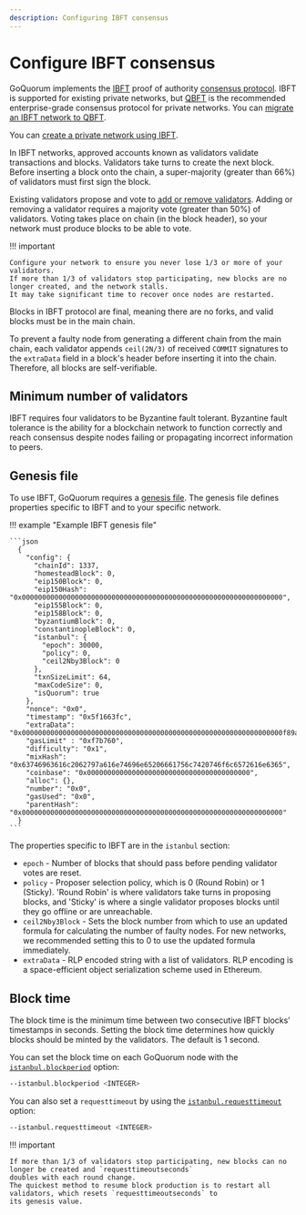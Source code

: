 ```yaml
---
description: Configuring IBFT consensus
---
```


# Configure IBFT consensus

GoQuorum implements the [IBFT](https://medium.com/getamis/istanbul-bft-ibft-c2758b7fe6ff) proof of authority
[consensus protocol](../../../concepts/consensus/index.md).
IBFT is supported for existing private networks, but [QBFT](qbft.md) is the recommended enterprise-grade
consensus protocol for private networks.
You can [migrate an IBFT network to QBFT](qbft.md#migrate-from-ibft-to-qbft).

You can [create a private network using IBFT](../../../tutorials/private-network/create-ibft-network.md).

In IBFT networks, approved accounts known as validators validate transactions and blocks.
Validators take turns to create the next block.
Before inserting a block onto the chain, a super-majority (greater than 66%) of validators must first sign the block.

Existing validators propose and vote to [add or remove validators](../../../tutorials/private-network/adding-removing-ibft-validators.md).
Adding or removing a validator requires a majority vote (greater than 50%) of validators. Voting takes place on chain (in the block header), so your network must produce blocks to be able to vote.

!!! important

    Configure your network to ensure you never lose 1/3 or more of your validators.
    If more than 1/3 of validators stop participating, new blocks are no longer created, and the network stalls.
    It may take significant time to recover once nodes are restarted.

Blocks in IBFT protocol are final, meaning there are no forks, and valid blocks must be in the main chain.

To prevent a faulty node from generating a different chain from the main chain, each validator appends `ceil(2N/3)` of
received `COMMIT` signatures to the `extraData` field in a block's header before inserting it into the chain.
Therefore, all blocks are self-verifiable.

## Minimum number of validators

IBFT requires four validators to be Byzantine fault tolerant.
Byzantine fault tolerance is the ability for a blockchain network to function correctly and reach consensus despite nodes
failing or propagating incorrect information to peers.

## Genesis file

To use IBFT, GoQuorum requires a [genesis file](../genesis-file/genesis-options.md).
The genesis file defines properties specific to IBFT and to your specific network.

!!! example "Example IBFT genesis file"

    ```json
      {
        "config": {
          "chainId": 1337,
          "homesteadBlock": 0,
          "eip150Block": 0,
          "eip150Hash": "0x0000000000000000000000000000000000000000000000000000000000000000",
          "eip155Block": 0,
          "eip158Block": 0,
          "byzantiumBlock": 0,
          "constantinopleBlock": 0,
          "istanbul": {
            "epoch": 30000,
            "policy": 0,
            "ceil2Nby3Block": 0
          },
          "txnSizeLimit": 64,
          "maxCodeSize": 0,
          "isQuorum": true
        },
        "nonce": "0x0",
        "timestamp": "0x5f1663fc",
        "extraData": "0x0000000000000000000000000000000000000000000000000000000000000000f89af8549493917cadbace5dfce132b991732c6cda9bcc5b8a9427a97c9aaf04f18f3014c32e036dd0ac76da5f1894ce412f988377e31f4d0ff12d74df73b51c42d0ca9498c1334496614aed49d2e81526d089f7264fed9cb8410000000000000000000000000000000000000000000000000000000000000000000000000000000000000000000000000000000000000000000000000000000000c0",
        "gasLimit" : "0xf7b760",
        "difficulty": "0x1",
        "mixHash": "0x63746963616c2062797a616e74696e65206661756c7420746f6c6572616e6365",
        "coinbase": "0x0000000000000000000000000000000000000000",
        "alloc": {},
        "number": "0x0",
        "gasUsed": "0x0",
        "parentHash": "0x0000000000000000000000000000000000000000000000000000000000000000"
      }
    ```

The properties specific to IBFT are in the `istanbul` section:

* `epoch` - Number of blocks that should pass before pending validator votes are reset.
* `policy` - Proposer selection policy, which is 0 (Round Robin) or 1 (Sticky).
  'Round Robin' is where validators take turns in proposing blocks, and 'Sticky' is where a single validator proposes
  blocks until they go offline or are unreachable.
* `ceil2Nby3Block` - Sets the block number from which to use an updated formula for calculating the number of faulty nodes.
  For new networks, we recommended setting this to 0 to use the updated formula immediately.
* `extraData` - RLP encoded string with a list of validators.
  RLP encoding is a space-efficient object serialization scheme used in Ethereum.

## Block time

The block time is the minimum time between two consecutive IBFT blocks’ timestamps in seconds.
Setting the block time determines how quickly blocks should be minted by the validators.
The default is 1 second.

You can set the block time on each GoQuorum node with the
[`istanbul.blockperiod`](../../../reference/cli-syntax.md#istanbulblockperiod) option:

```bash
--istanbul.blockperiod <INTEGER>
```

You can also set a `requesttimeout` by using the
[`istanbul.requesttimeout`](../../../reference/cli-syntax.md#istanbulrequesttimeout) option:

```bash
--istanbul.requesttimeout <INTEGER>
```

!!! important

    If more than 1/3 of validators stop participating, new blocks can no longer be created and `requesttimeoutseconds`
    doubles with each round change.
    The quickest method to resume block production is to restart all validators, which resets `requesttimeoutseconds` to
    its genesis value.
